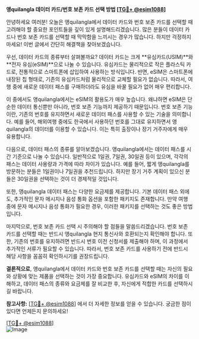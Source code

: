 **앵quilangla 데이터 카드/번호 보존 카드 선택 방법 [[TG💪+ @esim1088](https://t.me/s/esim1088)]**

안녕하세요 여러분! 오늘은 앵quilangla에서 데이터 카드와 번호 보존 카드를 선택할 때 고려해야 할 중요한 포인트들을 깊이 있게 설명해드리겠습니다. 많은 분들이 데이터 카드나 번호 보존 카드를 선택할 때 막막함을 느끼시는 경우가 많습니다. 하지만 걱정하지 마세요! 이번 글에서 간단히 해결책을 찾아보겠습니다.

우선, 데이터 카드의 종류부터 살펴볼까요? 데이터 카드는 크게 **유심카드(USIM)**와 **전자 유심(eSIM)**으로 나눌 수 있습니다. 유심카드는 물리적으로 작은 플라스틱 카드로, 전통적으로 스마트폰에 삽입하여 사용하는 방식입니다. 반면, eSIM은 스마트폰에 내장된 칩 형태로, 기존의 유심카드처럼 물리적으로 교체할 필요가 없습니다. 따라서, 여행 중에 새로운 데이터 패스를 구매하더라도 유심을 바꿀 필요가 없어 매우 편리합니다.

이 중에서도 앵quilangla에서는 eSIM의 활용도가 매우 높습니다. 왜냐하면 eSIM은 단순한 데이터 통신뿐만 아니라, 번호 보존 기능까지 제공하기 때문입니다. 번호 보존 기능이란, 기존의 번호를 유지하면서 새로운 데이터 패스를 사용할 수 있는 기술을 의미합니다. 예를 들어, 해외여행 중에도 한국에서 사용하던 번호를 그대로 유지하면서 앵quilangla의 데이터를 이용할 수 있습니다. 이는 특히 출장이나 장기 거주자에게 매우 유용합니다.

다음으로, 데이터 패스의 종류를 알아보겠습니다. 앵quilangla에서는 데이터 패스를 시간 기준으로 나눌 수 있습니다. 일반적으로 1일권, 7일권, 30일권 등이 있으며, 각각의 패스는 데이터 사용량과 가격에 따라 차이가 있습니다. 예를 들어, 짧게 앵quilangla를 방문하는 분들은 1일권이나 7일권을 추천드립니다. 하지만 장기 거주 계획이 있으신 분들은 30일권을 선택하는 것이 더 경제적일 것입니다.

또한, 앵quilangla 데이터 패스는 다양한 요금제를 제공합니다. 기본 데이터 패스 외에도, 추가적인 문자 메시지나 음성 통화 옵션을 포함한 패키지도 존재합니다. 만약 여행 중에 문자 메시지나 음성 통화가 필요한 경우, 이러한 패키지를 선택하는 것도 좋은 방법입니다.

마지막으로, 번호 보존 카드 선택 시 주의해야 할 점들을 말씀드리겠습니다. 번호 보존 카드를 선택할 때는 반드시 앵quilangla 현지 통신사와 호환되는지 확인해야 합니다. 또한, 기존의 번호를 유지하려면 반드시 번호 이전 신청서를 제출해야 하며, 이 과정에서 추가적인 서류가 필요할 수 있습니다. 따라서, 번호 보존 카드를 사용하기 전에 반드시 해당 사항을 꼼꼼히 확인하시기를 권장드립니다.

**결론적으로**, 앵quilangla에서 데이터 카드와 번호 보존 카드를 선택할 때는 자신의 필요와 상황에 맞는 제품을 선택하는 것이 가장 중요합니다. 유심카드와 eSIM의 차이를 이해하고, 데이터 패스의 종류와 요금제를 잘 비교한 후, 자신에게 적합한 카드를 선택하시길 바랍니다.

**참고사항:** [[TG💪+ @esim1088](https://t.me/s/esim1088)] 에서 더 자세한 정보를 얻을 수 있습니다. 궁금한 점이 있다면 언제든지 문의하세요!

[[TG💪+ @esim1088](https://t.me/s/esim1088)]  
![Image](https://i.postimg.cc/Y0z9fWf4/image.png)